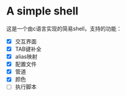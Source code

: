 # A simple shell

这是一个由c语言实现的简易shell，支持的功能：
- [x] 交互界面
- [x] TAB键补全
- [x] alias映射
- [x] 配置文件
- [x] 管道
- [x] 颜色
- [ ] 执行脚本
